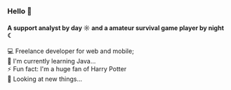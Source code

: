 ### Hello 👻

#### A support analyst by day ☼ and a amateur survival game player by night ☾

 💻 Freelance developer for web and mobile;<br>
 🌱 I'm currently learning Java...<br>
 ⚡️ Fun fact: I'm a huge fan of Harry Potter<br>
 👀 Looking at new things...
